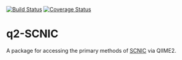 [![Build Status](https://travis-ci.com/shafferm/q2-SCNIC.svg?branch=master)](https://travis-ci.com/shafferm/q2-SCNIC) [![Coverage Status](https://coveralls.io/repos/github/shafferm/q2-SCNIC/badge.svg?branch=master)](https://coveralls.io/github/shafferm/q2-SCNIC?branch=master)

# q2-SCNIC

A package for accessing the primary methods of [SCNIC](https://www.github.com/shafferm/SCNIC) via QIIME2.

